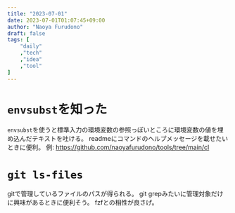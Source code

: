 ```yaml
---
title: "2023-07-01"
date: 2023-07-01T01:07:45+09:00
author: "Naoya Furudono"
draft: false
tags: [
    "daily"
    ,"tech"
    ,"idea"
    ,"tool"
]
---
```


# `envsubst`を知った

`envsubst`を使うと標準入力の環境変数の参照っぽいところに環境変数の値を埋め込んだテキストを吐ける。
readmeにコマンドのヘルプメッセージを載せたいときに便利。
例: <https://github.com/naoyafurudono/tools/tree/main/cl>

# `git ls-files`

gitで管理しているファイルのパスが得られる。
git grepみたいに管理対象だけに興味があるときに便利そう。
fzfとの相性が良さげ。

